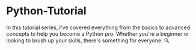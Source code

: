 # Python-Tutorial
In this tutorial series, I've covered everything from the basics to advanced concepts to help you become a Python pro. Whether you're a beginner or looking to brush up your skills, there's something for everyone. 🔍 
